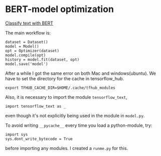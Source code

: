 # BERT-model optimization

[Classify text with BERT](https://www.tensorflow.org/text/tutorials/classify_text_with_bert)

The main workflow is:
```
dataset = Dataset()
model = Model()
opt = Optimizer(dataset)
model.compile(opt)
history = model.fit(dataset, opt)
model.save('model')
```

After a while I got the same error on both Mac and windows(ubuntu). We have to set the directory for the cache in tensorflow_hub.
```
export TFHUB_CACHE_DIR=$HOME/.cache/tfhub_modules
```

Also, it is necessary to import the module ```tensorflow_text```,
```
import tensorflow_text as _
```
even though it's not explicitly being used in the module in ```model.py```.

To avoid writing ```__pycache__``` every time you load a python-module, try:
```
import sys
sys.dont_write_bytecode = True
```
before importing any modules. I created a ```runme.py``` for this.
